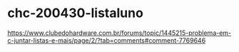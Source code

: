 # chc-200430-listaluno
 https://www.clubedohardware.com.br/forums/topic/1445215-problema-em-c-juntar-listas-e-mais/page/2/?tab=comments#comment-7769646
